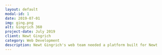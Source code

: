 ```yaml
---
layout: default
modal-id: 1
date: 2019-07-01
img: ging.png
alt: Gingrich 360
project-date: July 2019
client: Newt Gingrich
category: Web Development
description: Newt Gingrich's web team needed a platform built for Newt Gingrich to announce at his next talk. I facilitated the planning, design and development of the Newt's World platform, allowing followers to pay and subscribe to exclusive content from Newt Gingrich. </br></br>Newt successfully promoted his subscription offering - Newt's World, available at <a href="https://www.gingrich360.com/">Gingrich 360</a>.
---
```

